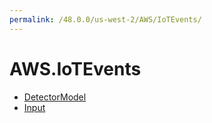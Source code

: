 ```yaml
---
permalink: /48.0.0/us-west-2/AWS/IoTEvents/
---
```


# AWS.IoTEvents



* [DetectorModel](DetectorModel.md)
* [Input](Input.md)